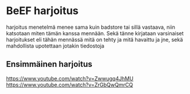 # BeEF harjoitus

harjoitus menetelmä menee sama kuin badstore tai sillä vastaava, niin katsotaan miten tämän kanssa mennään. Sekä tänne kirjataan varsinaiset harjoitukset eli tähän mennässä mitä on tehty ja mitä havaittu ja jne, sekä mahdollista upotettaan jotakin tiedostoja 


## Ensimmäinen harjoitus

https://www.youtube.com/watch?v=Zwwugq4JhMU
https://www.youtube.com/watch?v=ZrGbQwQmrCQ








